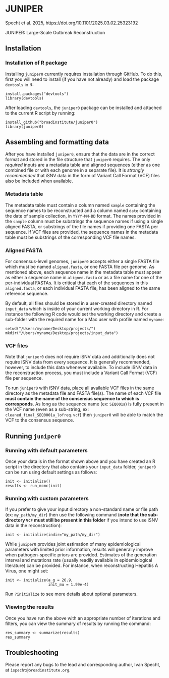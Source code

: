 # JUNIPER

Specht et al. 2025, https://doi.org/10.1101/2025.03.02.25323192

JUNIPER: Large-Scale Outbreak Reconstruction

## Installation

### Installation of R package

Installing `juniper0` currently requires installation through GitHub. To
do this, first you will need to install (if you have not already) and
load the package `devtools` in R:

```         
install.packages("devtools")
library(devtools)
```

After loading `devtools`, the `juniper0` package can be installed and
attached to the current R script by running:

```         
install_github("broadinstitute/juniper0")
library(juniper0)
```

## Assembling and formatting data

After you have installed `juniper0`, ensure that the data are in the
correct format and stored in the file structure that `juniper0`
requires. The only *required* inputs are a metadata table and aligned sequences (either as one combined file or with each genome in a separate file). It is
*strongly recommended* that iSNV data in the form of Variant Call Format
(VCF) files also be included when available.

### Metadata table

The metadata table must contain a column named `sample` containing the 
sequence names to be reconstructed and a column named `date` containing the 
date of sample collection, in `YYYY-MM-DD` format. The names provided in the 
`sample` column must be substrings the sequence names if using a single aligned FASTA, 
or substrings of the file names if providing one FASTA per sequence. If VCF files are provided,
the sequence names in the metadata table must be substrings of the corresponding VCF file names.

### Aligned FASTA

For consensus-level genomes, `juniper0` accepts either a single FASTA file which must be named `aligned.fasta`, or 
one FASTA file per genome. As mentioned above, each sequence name in the metadata table must appear as either a 
sequence name in `aligned.fasta` or as a file name for one of the per-individual FASTAs. It is critical that each of the sequences in this
`aligned.fasta`, or each individual FASTA file, has been aligned to the same reference sequence.

By default, all files should be stored in a user-created directory
named `input_data` which is inside of your current working directory in
R. For instance the following R code would set the working directory and
create a sub-folder with the required name for a Mac user with profile
named `myname`:

```         
setwd("/Users/myname/Desktop/projects/")
mkdir("/Users/myname/Desktop/projects/input_data")
```

### VCF files

Note that `juniper0` does not require iSNV data and additionally does
not require iSNV data from every sequence. It is generally recommended,
however, to include this data whenever available. To include iSNV data
in the reconstruction process, you must include a Variant Call Format
(VCF) file per sequence.

To run `juniper0` with iSNV data, place all available VCF files in the same directory as the metadata file and FASTA file(s).
The name of each VCF file **must contain the name of the consensus sequence
to which is corresponds**. As long as the sequence name (ex: `SEQ001a`)
is fully present in the VCF name (even as a sub-string, ex:
`cleaned_final_SEQ0001a_lofreq.vcf`) then `juniper0` will be able to
match the VCF to the consensus sequence.

## Running `juniper0`

### Running with default parameters

Once your data is in the format shown above and you have created an R
script in the directory that also contains your `input_data` folder,
`juniper0` can be run using default settings as follows:

```         
init <- initialize()
results <- run_mcmc(init)
```

### Running with custom parameters

If you prefer to give your input directory a non-standard name or file
path (ex: `my_path/my_dir`) then use the following command (**note
that** **the sub-directory `VCF` must still be present in this folder**
if you intend to use iSNV data in the reconstruction):

```         
init <- initialize(indir="my_path/my_dir")
```

While `juniper0` provides joint estimation of many epidemiological
parameters with limited prior information, results will generally
improve when pathogen-specific priors are provided. Estimates of the
generation interval and mutations rate (usually readily available in
epidemiological literature) can be provided. For instance, when
reconstructing Hepatitis A Virus, one might set:

```         
init <- initialize(a_g = 26.9,
                   init_mu = 1.99e-4)
```

Run `?initialize` to see more details about optional parameters.

### Viewing the results

Once you have run the above with an appropriate number of iterations and
filters, you can view the summary of results by running the command:

```         
res_summary <- summarize(results)
res_summary
```

## Troubleshooting

Please report any bugs to the lead and corresponding author, Ivan Specht, at `ispecht@broadinstitute.org`.

